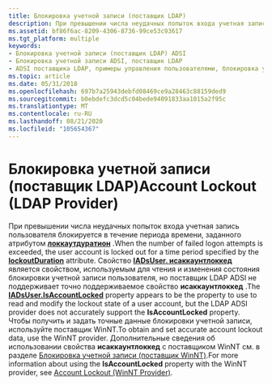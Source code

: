 ```yaml
---
title: Блокировка учетной записи (поставщик LDAP)
description: При превышении числа неудачных попыток входа учетная запись пользователя блокируется в течение периода времени, заданного атрибутом Локкаутдуратион.
ms.assetid: bf86f6ac-8209-4306-8736-99ce53c93617
ms.tgt_platform: multiple
keywords:
- Блокировка учетной записи (поставщик LDAP) ADSI
- Блокировка учетной записи ADSI, поставщик LDAP
- ADSI поставщика LDAP, примеры управления пользователями, блокировка учетной записи
ms.topic: article
ms.date: 05/31/2018
ms.openlocfilehash: 697b7a25943debfd08469ce9a28463c88159ded9
ms.sourcegitcommit: b0ebdefc3dcd5c04bede94091833aa1015a2f95c
ms.translationtype: MT
ms.contentlocale: ru-RU
ms.lasthandoff: 08/21/2020
ms.locfileid: "105654367"
---
```

# <a name="account-lockout-ldap-provider"></a><span data-ttu-id="10dc0-106">Блокировка учетной записи (поставщик LDAP)</span><span class="sxs-lookup"><span data-stu-id="10dc0-106">Account Lockout (LDAP Provider)</span></span>

<span data-ttu-id="10dc0-107">При превышении числа неудачных попыток входа учетная запись пользователя блокируется в течение периода времени, заданного атрибутом [**локкаутдуратион**](/windows/desktop/ADSchema/a-lockoutduration) .</span><span class="sxs-lookup"><span data-stu-id="10dc0-107">When the number of failed logon attempts is exceeded, the user account is locked out for a time period specified by the [**lockoutDuration**](/windows/desktop/ADSchema/a-lockoutduration) attribute.</span></span> <span data-ttu-id="10dc0-108">Свойство [**IADsUser. исаккаунтлоккед**](iadsuser-property-methods.md) является свойством, используемым для чтения и изменения состояния блокировки учетной записи пользователя, но поставщик LDAP ADSI не поддерживает точно поддерживаемое свойство **исаккаунтлоккед** .</span><span class="sxs-lookup"><span data-stu-id="10dc0-108">The [**IADsUser.IsAccountLocked**](iadsuser-property-methods.md) property appears to be the property to use to read and modify the lockout state of a user account, but the LDAP ADSI provider does not accurately support the **IsAccountLocked** property.</span></span> <span data-ttu-id="10dc0-109">Чтобы получить и задать точные данные блокировки учетной записи, используйте поставщик WinNT.</span><span class="sxs-lookup"><span data-stu-id="10dc0-109">To obtain and set accurate account lockout data, use the WinNT provider.</span></span> <span data-ttu-id="10dc0-110">Дополнительные сведения об использовании свойства **исаккаунтлоккед** с поставщиком WinNT см. в разделе [Блокировка учетной записи (поставщик WinNT)](winnt-account-lockout.md).</span><span class="sxs-lookup"><span data-stu-id="10dc0-110">For more information about using the **IsAccountLocked** property with the WinNT provider, see [Account Lockout (WinNT Provider)](winnt-account-lockout.md).</span></span>

 

 